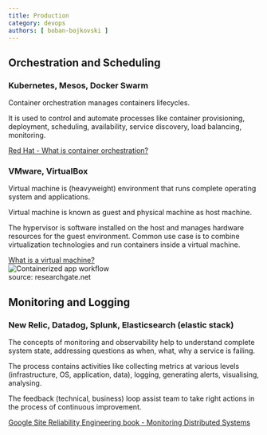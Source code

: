 ```yaml
---
title: Production
category: devops
authors: [ boban-bojkovski ]
---
```


## Orchestration and Scheduling

### Kubernetes, Mesos, Docker Swarm  

Container orchestration manages containers lifecycles.  

It is used to control and automate processes like container provisioning, deployment, scheduling, availability, service discovery, load balancing, monitoring.    
  
[Red Hat - What is container orchestration?](https://www.redhat.com/en/topics/containers/what-is-container-orchestration "Red Hat")


<!-- NOTE: Question from VC: Does this belong here or somewhere else? I didn't know, so I put it here but please check -->

### VMware, VirtualBox  

Virtual machine is (heavyweight) environment that runs complete operating system and applications.

Virtual machine is known as guest and physical machine as host machine.

The hypervisor is software installed on the host and manages hardware resources for the guest environment. Common use case is to combine virtualization technologies and run containers inside a virtual machine.  
  
[What is a virtual machine?](https://www.redhat.com/en/topics/virtualization/what-is-a-virtual-machine "Red Hat")  
  ![Containerized app workflow](https://www.ktexperts.com/wp-content/uploads/2020/01/Hosted-Virtual-Machine-Architecture.png)  
  source: researchgate.net
  
## Monitoring and Logging  

### New Relic, Datadog, Splunk, Elasticsearch (elastic stack)  

The concepts of monitoring and observability help to understand complete system state, addressing questions as when, what, why a service is failing.  

The process contains activities like collecting metrics at various levels (infrastructure, OS, application, data), logging, generating alerts, visualising, analysing.  

The feedback (technical, business) loop assist team to take right actions in the process of continuous improvement.  

  [Google Site Reliability Engineering book - Monitoring Distributed Systems](https://landing.google.com/sre/sre-book/chapters/monitoring-distributed-systems "Google SRE book")